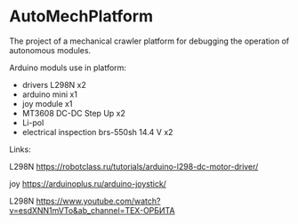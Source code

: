 # AutoMechPlatform

The project of a mechanical crawler platform for debugging the operation of autonomous modules.

Arduino moduls use in platform:
- drivers L298N x2
- arduino mini x1
- joy module x1
- MT3608 DC-DC Step Up x2
- Li-pol 
- electrical inspection brs-550sh 14.4 V x2

Links:

L298N https://robotclass.ru/tutorials/arduino-l298-dc-motor-driver/

joy https://arduinoplus.ru/arduino-joystick/

L298N https://www.youtube.com/watch?v=esdXNN1mVTo&ab_channel=ТЕХ-ОРБИТА
